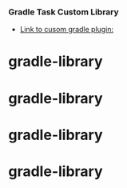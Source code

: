 ### Gradle Task Custom Library

- [Link to cusom gradle plugin:](https://jfrog.com/community/open-source)
# gradle-library
# gradle-library
# gradle-library
# gradle-library
